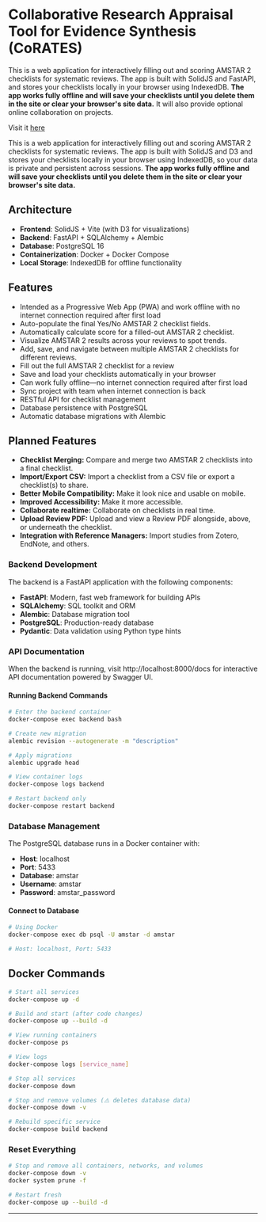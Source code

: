 # Collaborative Research Appraisal Tool for Evidence Synthesis (CoRATES)

This is a web application for interactively filling out and scoring AMSTAR 2 checklists for systematic reviews. The app is built with SolidJS and FastAPI, and stores your checklists locally in your browser using IndexedDB. **The app works fully offline and will save your checklists until you delete them in the site or clear your browser's site data.** It will also provide optional online collaboration on projects.

Visit it [here](https://InfinityBowman.github.io/amstar2-checklist-scoring-app)

This is a web application for interactively filling out and scoring AMSTAR 2 checklists for systematic reviews. The app is built with SolidJS and D3 and stores your checklists locally in your browser using IndexedDB, so your data is private and persistent across sessions. **The app works fully offline and will save your checklists until you delete them in the site or clear your browser's site data.**

## Architecture

- **Frontend**: SolidJS + Vite (with D3 for visualizations)
- **Backend**: FastAPI + SQLAlchemy + Alembic
- **Database**: PostgreSQL 16
- **Containerization**: Docker + Docker Compose
- **Local Storage**: IndexedDB for offline functionality

## Features

- Intended as a Progressive Web App (PWA) and work offline with no internet connection required after first load
- Auto-populate the final Yes/No AMSTAR 2 checklist fields.
- Automatically calculate score for a filled-out AMSTAR 2 checklist.
- Visualize AMSTAR 2 results across your reviews to spot trends.
- Add, save, and navigate between multiple AMSTAR 2 checklists for different reviews.
- Fill out the full AMSTAR 2 checklist for a review
- Save and load your checklists automatically in your browser
- Can work fully offline—no internet connection required after first load
- Sync project with team when internet connection is back
- RESTful API for checklist management
- Database persistence with PostgreSQL
- Automatic database migrations with Alembic

## Planned Features

- **Checklist Merging:** Compare and merge two AMSTAR 2 checklists into a final checklist.
- **Import/Export CSV:** Import a checklist from a CSV file or export a checklist(s) to share.
- **Better Mobile Compatibility:** Make it look nice and usable on mobile.
- **Improved Accessibility:** Make it more accessible.
- **Collaborate realtime:** Collaborate on checklists in real time.
- **Upload Review PDF:** Upload and view a Review PDF alongside, above, or underneath the checklist.
- **Integration with Reference Managers:** Import studies from Zotero, EndNote, and others.

### Backend Development

The backend is a FastAPI application with the following components:

- **FastAPI**: Modern, fast web framework for building APIs
- **SQLAlchemy**: SQL toolkit and ORM
- **Alembic**: Database migration tool
- **PostgreSQL**: Production-ready database
- **Pydantic**: Data validation using Python type hints

### API Documentation

When the backend is running, visit http://localhost:8000/docs for interactive API documentation powered by Swagger UI.

#### Running Backend Commands

```bash
# Enter the backend container
docker-compose exec backend bash

# Create new migration
alembic revision --autogenerate -m "description"

# Apply migrations
alembic upgrade head

# View container logs
docker-compose logs backend

# Restart backend only
docker-compose restart backend
```

### Database Management

The PostgreSQL database runs in a Docker container with:

- **Host**: localhost
- **Port**: 5433
- **Database**: amstar
- **Username**: amstar
- **Password**: amstar_password

#### Connect to Database

```bash
# Using Docker
docker-compose exec db psql -U amstar -d amstar

# Host: localhost, Port: 5433
```

## Docker Commands

```bash
# Start all services
docker-compose up -d

# Build and start (after code changes)
docker-compose up --build -d

# View running containers
docker-compose ps

# View logs
docker-compose logs [service_name]

# Stop all services
docker-compose down

# Stop and remove volumes (⚠️ deletes database data)
docker-compose down -v

# Rebuild specific service
docker-compose build backend
```

### Reset Everything

```bash
# Stop and remove all containers, networks, and volumes
docker-compose down -v
docker system prune -f

# Restart fresh
docker-compose up --build -d
```

---
